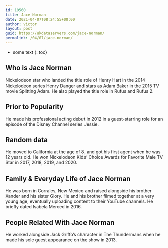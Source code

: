 ```yaml
---
id: 10560
title: Jace Norman
date: 2021-04-07T08:24:55+00:00
author: victor
layout: post
guid: https://ukdataservers.com/jace-norman/
permalink: /04/07/jace-norman/
---
```


* some text
{: toc}


## Who is Jace Norman



Nickelodeon star who landed the title role of Henry Hart in the 2014 Nickelodeon series Henry Danger and stars as Adam Baker in the 2015 TV movie Splitting Adam. He also played the title role in Rufus and Rufus 2. 

                
                
                
## Prior to Popularity



He made his professional acting debut in 2012 in a guest-starring role for an episode of the Disney Channel series Jessie. 

                
                
                
## Random data



He moved to California at the age of 8, and got his first agent when he was 12 years old. He won Nickelodeon Kids&#8217; Choice Awards for Favorite Male TV Star in 2017, 2018, 2019, and 2020.

                
                
                
## Family & Everyday Life of Jace Norman



He was born in Corrales, New Mexico and raised alongside his brother Xander and his sister Glory. He and his brother filmed together at a very young age, eventually uploading content to their YouTube channels. He briefly dated Isabela Merced in 2016. 

                
                
                
## People Related With Jace Norman



He worked alongside Jack Griffo&#8217;s character in The Thundermans when he made his sole guest appearance on the show in 2013.

                
              
            
          
          
          